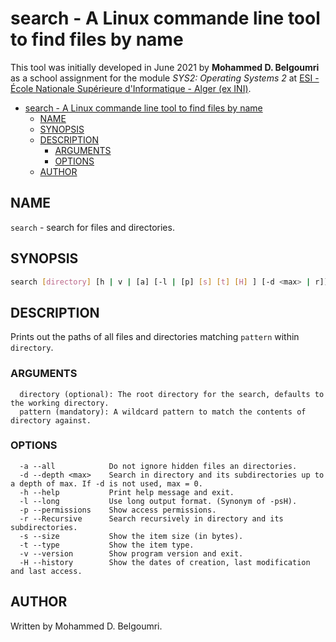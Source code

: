 # search - A Linux commande line tool to find files by name

This tool was initially developed in June 2021 by **Mohammed D. Belgoumri** as a school assignment for the module *SYS2: Operating Systems 2* at [ESI - École Nationale Supérieure d'Informatique - Alger (ex INI)](https://www.esi.dz).

- [search - A Linux commande line tool to find files by name](#search---a-linux-commande-line-tool-to-find-files-by-name)
  - [NAME](#name)
  - [SYNOPSIS](#synopsis)
  - [DESCRIPTION](#description)
    - [ARGUMENTS](#arguments)
    - [OPTIONS](#options)
  - [AUTHOR](#author)

## NAME

`search` - search for files and directories.

## SYNOPSIS

```sh
search [directory] [h | v | [a] [-l | [p] [s] [t] [H] ] [-d <max> | r]] pattern
```

## DESCRIPTION

Prints out the paths of all files and directories matching `pattern` within `directory`.

### ARGUMENTS

```text
  directory (optional): The root directory for the search, defaults to the working directory.
  pattern (mandatory): A wildcard pattern to match the contents of directory against.
```

### OPTIONS

```text
  -a --all            Do not ignore hidden files an directories.
  -d --depth <max>    Search in directory and its subdirectories up to a depth of max. If -d is not used, max = 0.
  -h --help           Print help message and exit.
  -l --long           Use long output format. (Synonym of -psH).
  -p --permissions    Show access permissions.
  -r --Recursive      Search recursively in directory and its subdirectories.
  -s --size           Show the item size (in bytes).
  -t --type           Show the item type.
  -v --version        Show program version and exit.
  -H --history        Show the dates of creation, last modification and last access.
```

## AUTHOR

Written by Mohammed D. Belgoumri.
